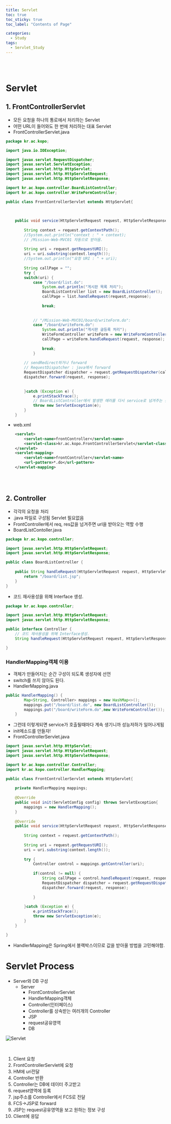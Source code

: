```yaml
---
title: Servlet
toc: true
toc_sticky: true
toc_label: "Contents of Page"

categories:
  - Study
tags:
  - Servlet_Study
---
```


<br><br>


# Servlet
## 1. FrontControllerServlet
- 모든 요청을 하나의 통로에서 처리하는 Servlet
- 어떤 URL이 들어와도 한 번에 처리하는 대표 Servlet
- FrontControllerServlet.java

```java
package kr.ac.kopo;

import java.io.IOException;

import javax.servlet.RequestDispatcher;
import javax.servlet.ServletException;
import javax.servlet.http.HttpServlet;
import javax.servlet.http.HttpServletRequest;
import javax.servlet.http.HttpServletResponse;

import kr.ac.kopo.controller.BoardListController;
import kr.ac.kopo.controller.WriteFormController;

public class FrontControllerServlet extends HttpServlet{
	
	
	
	public void service(HttpServletRequest request, HttpServletResponse response) throws IOException, ServletException{
		
		String context = request.getContextPath();
		//System.out.println("context : " + context); 
		// /Mission-Web-MVC01 자동으로 받아옴.
		
		String uri = request.getRequestURI();
		uri = uri.substring(context.length());
		//System.out.println("요청 URI : " + uri);
		
		String callPage = "";
		try {
		switch(uri) {
			case "/board/list.do":
				System.out.println("게시판 목록 처리");
				BoardListController list = new BoardListController();
				callPage = list.handleRequest(request,response);
				
				break;
				
				
			// "/Mission-Web-MVC01/board/writeForm.do":
			case "/board/writeForm.do":
				System.out.println("게시판 글등록 처리");
				WriteFormController writeForm = new WriteFormController();
				callPage = writeForm.handleRequest(request, response);
				
				break;
			}
		
		// sendRedirect하거나 forward
		// RequestDispatcher : java에서 forward
		RequestDispatcher dispatcher = request.getRequestDispatcher(callPage);
		dispatcher.forward(request, response);
		
			
		}catch (Exception e) {
			e.printStackTrace();
			// BoardListController에서 발생한 에러를 다시 service로 넘겨주는 것.
			throw new ServletException(e);
		}
	}
```

- web.xml

```xml
	<servlet>
	 	<servlet-name>frontController</servlet-name>
	 	<servlet-class>kr.ac.kopo.FrontControllerServlet</servlet-class>  
	</servlet>
	<servlet-mapping>
	  	<servlet-name>frontController</servlet-name>
	  	<url-pattern>*.do</url-pattern>
	</servlet-mapping>
```

<br><br>

## 2. Controller
- 각각의 요청을 처리
- .java 파일로 구성됨 Servlet 필요없음
- FrontController에서 req, res값을 넘겨주면 url을 받아오는 역할 수행
- BoardListContoller.java

```java
package kr.ac.kopo.controller;

import javax.servlet.http.HttpServletRequest;
import javax.servlet.http.HttpServletResponse;

public class BoardListController {
	
	public String handleRequest(HttpServletRequest request, HttpServletResponse response) throws Exception {
		return "/board/list.jsp";
	}
}
```

- 코드 재사용성을 위해 Interface 생성.

```java
package kr.ac.kopo.controller;

import javax.servlet.http.HttpServletRequest;
import javax.servlet.http.HttpServletResponse;

public interface Controller {
	// 코드 재사용성을 위해 Interface생성.
	String handleRequest(HttpServletRequest request, HttpServletResponse response) throws Exception;

}
```

### HandlerMapping객체 이용
- 객체가 만들어지는 순간 구성이 되도록 생성자에 선언
- switch를 쓰지 않아도 된다.
- HandlerMapping.java

```java
public HandlerMapping() {
		Map<String, Controller> mappings = new HashMap<>();
		mappings.put("/board/list.do", new BoardListController());
		mappings.put("/board/writeForm.do",new WriteFormController());
	}
  ```
 
 - 그런데 이렇게되면 service가 호출될때마다 계속 생기니까 성능저하가 일어나게됨
 - init메소드를 만들자!
 - FrontControllerServlet.java

```java
import javax.servlet.http.HttpServlet;
import javax.servlet.http.HttpServletRequest;
import javax.servlet.http.HttpServletResponse;

import kr.ac.kopo.controller.Controller;
import kr.ac.kopo.controller.HandlerMapping;

public class FrontControllerServlet extends HttpServlet{
	
	private HandlerMapping mappings;
	
	@Override
	public void init(ServletConfig config) throws ServletException{
		mappings = new HandlerMapping();
	}
	
	@Override
	public void service(HttpServletRequest request, HttpServletResponse response) throws IOException, ServletException{
		
		String context = request.getContextPath();
		
		String uri = request.getRequestURI();
		uri = uri.substring(context.length());
		
		try {
			Controller control = mappings.getController(uri);
			
			if(control != null) {
				String callPage = control.handleRequest(request, response);
				RequestDispatcher dispatcher = request.getRequestDispatcher(callPage);
				dispatcher.forward(request, response);			
				
			}
			
		}catch (Exception e) {
			e.printStackTrace();
			throw new ServletException(e);
		}
	}

}
```

- HandlerMapping은 Spring에서 블랙박스이므로 값을 받아올 방법을 고민해야함.

# Servlet Process
- Server와 DB 구성
  * Server
    + FrontControllerServlet
    + HandlerMapping객체
    + Controller(인터페이스)
    + Controller를 상속받는 여러개의 Controller
    + JSP
    + request공유영역
    + DB

![Servlet](/assets/imgss/20210712-ServletProcess.png)

<br>

1. Client 요청
2. FrontControllerServlet에 요청
3. HM에 uri전달
4. Controller 반환
5. Controller는 DB에 데이터 주고받고
6. request영역에 등록
7. jsp주소를 Controller에서 FCS로 전달
8. FCS->JSP로 forward
9. JSP는 request공유영역을 보고 원하는 정보 구성
10. Client에 응답 

